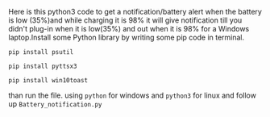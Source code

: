 Here is this python3 code to get a notification/battery alert when the battery is low (35%)and while charging it is 98% it will give notification till you didn't plug-in when it is low(35%) and out when it is 98% for a Windows laptop.Install some Python library by writing some pip code in terminal.

```
pip install psutil

pip install pyttsx3

pip install win10toast
```
than run the file.
using ```python``` for windows and ```python3``` for linux and follow up ```Battery_notification.py```
